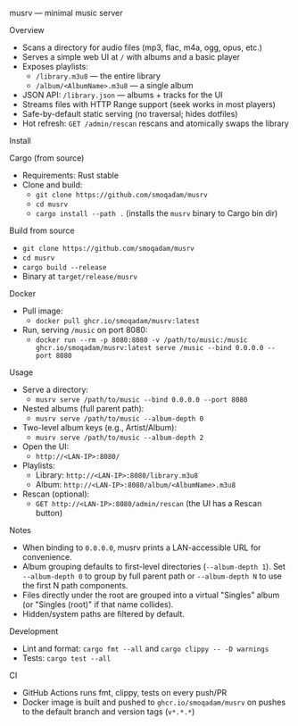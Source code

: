 musrv — minimal music server

Overview
- Scans a directory for audio files (mp3, flac, m4a, ogg, opus, etc.)
- Serves a simple web UI at `/` with albums and a basic player
- Exposes playlists:
  - `/library.m3u8` — the entire library
  - `/album/<AlbumName>.m3u8` — a single album
- JSON API: `/library.json` — albums + tracks for the UI
- Streams files with HTTP Range support (seek works in most players)
- Safe-by-default static serving (no traversal; hides dotfiles)
- Hot refresh: `GET /admin/rescan` rescans and atomically swaps the library

Install

Cargo (from source)
- Requirements: Rust stable
- Clone and build:
  - `git clone https://github.com/smoqadam/musrv`
  - `cd musrv`
  - `cargo install --path .`  (installs the `musrv` binary to Cargo bin dir)

Build from source
- `git clone https://github.com/smoqadam/musrv`
- `cd musrv`
- `cargo build --release`
- Binary at `target/release/musrv`

Docker
- Pull image:
  - `docker pull ghcr.io/smoqadam/musrv:latest`
- Run, serving `/music` on port 8080:
  - `docker run --rm -p 8080:8080 -v /path/to/music:/music ghcr.io/smoqadam/musrv:latest serve /music --bind 0.0.0.0 --port 8080`

Usage
- Serve a directory:
  - `musrv serve /path/to/music --bind 0.0.0.0 --port 8080`
- Nested albums (full parent path):
  - `musrv serve /path/to/music --album-depth 0`
- Two-level album keys (e.g., Artist/Album):
  - `musrv serve /path/to/music --album-depth 2`
- Open the UI:
  - `http://<LAN-IP>:8080/`
- Playlists:
  - Library: `http://<LAN-IP>:8080/library.m3u8`
  - Album: `http://<LAN-IP>:8080/album/<AlbumName>.m3u8`
- Rescan (optional):
  - `GET http://<LAN-IP>:8080/admin/rescan` (the UI has a Rescan button)

Notes
- When binding to `0.0.0.0`, musrv prints a LAN-accessible URL for convenience.
- Album grouping defaults to first-level directories (`--album-depth 1`). Set `--album-depth 0` to group by full parent path or `--album-depth N` to use the first N path components.
- Files directly under the root are grouped into a virtual "Singles" album (or "Singles (root)" if that name collides).
- Hidden/system paths are filtered by default.

Development
- Lint and format: `cargo fmt --all` and `cargo clippy -- -D warnings`
- Tests: `cargo test --all`

CI
- GitHub Actions runs fmt, clippy, tests on every push/PR
- Docker image is built and pushed to `ghcr.io/smoqadam/musrv` on pushes to the default branch and version tags (`v*.*.*`)
